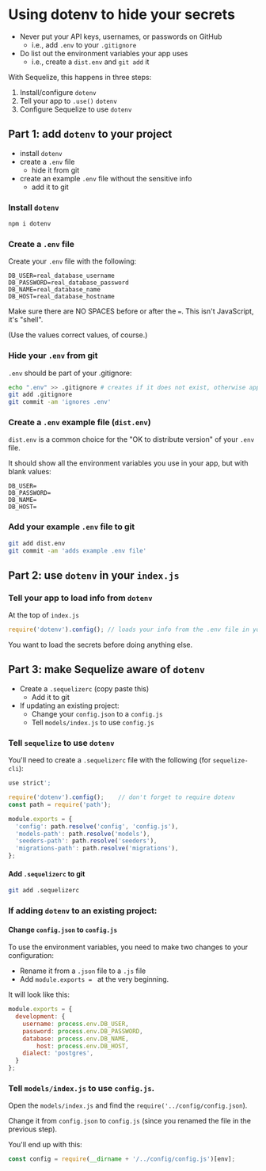 # Using dotenv to hide your secrets

- Never put your API keys, usernames, or passwords on GitHub
  - i.e., add `.env` to your `.gitignore`
- Do list out the environment variables your app uses
  - i.e., create a `dist.env` and `git add` it

With Sequelize, this happens in three steps:

1. Install/configure `dotenv`
2. Tell your app to `.use()` `dotenv`
3. Configure Sequelize to use `dotenv`


## Part 1: add `dotenv` to your project

- install `dotenv`
- create a `.env` file
  - hide it from git
- create an example `.env` file without the sensitive info
  - add it to git

### Install `dotenv`

```sh
npm i dotenv
```

### Create a `.env` file

Create your `.env` file with the following:

```
DB_USER=real_database_username
DB_PASSWORD=real_database_password
DB_NAME=real_database_name
DB_HOST=real_database_hostname
```

Make sure there are NO SPACES before or after the `=`.
This isn't JavaScript, it's "shell".

(Use the values correct values, of course.)

### Hide your `.env` from git

`.env` should be part of your .gitignore:

```sh
echo ".env" >> .gitignore # creates if it does not exist, otherwise appends!
git add .gitignore
git commit -am 'ignores .env'
```

### Create a `.env` example file (`dist.env`)

`dist.env` is a common choice for the "OK to distribute version" of your `.env` file.

It should show all the environment variables you use in your app, but with blank values:

```
DB_USER=
DB_PASSWORD=
DB_NAME=
DB_HOST=
```

### Add your example `.env` file to git


```sh
git add dist.env
git commit -am 'adds example .env file'
```


## Part 2: use `dotenv` in your `index.js`

### Tell your app to load info from `dotenv`

At the top of `index.js`

```js
require('dotenv').config(); // loads your info from the .env file in your project
```

You want to load the secrets before doing anything else.


## Part 3: make Sequelize aware of `dotenv`

- Create a `.sequelizerc` (copy paste this)
  - Add it to git
- If updating an existing project:
  - Change your `config.json` to a `config.js`
  - Tell `models/index.js` to use `config.js`

### Tell `sequelize` to use `dotenv`

You'll need to create a `.sequelizerc` file with the following (for `sequelize-cli`):

```js
use strict';

require('dotenv').config();    // don't forget to require dotenv
const path = require('path');

module.exports = {
  'config': path.resolve('config', 'config.js'),
  'models-path': path.resolve('models'),
  'seeders-path': path.resolve('seeders'),
  'migrations-path': path.resolve('migrations'),
};
```

#### Add `.sequelizerc` to git

```sh
git add .sequelizerc
```

### If adding `dotenv` to an existing project:

#### Change `config.json` to `config.js` 

To use the environment variables, you need to make two changes to your configuration:

- Rename it from a `.json` file to a `.js` file
- Add `module.exports = ` at the very beginning.

It will look like this:

```js
module.exports = {
  development: {
    username: process.env.DB_USER,
    password: process.env.DB_PASSWORD,
    database: process.env.DB_NAME,
        host: process.env.DB_HOST,
    dialect: 'postgres',
  }
};
```


### Tell `models/index.js` to use `config.js`.

Open the `models/index.js` and find the `require('../config/config.json`). 

Change it from `config.json` to `config.js` (since you renamed the file in the previous step).

You'll end up with this:

```js
const config = require(__dirname + '/../config/config.js')[env];
```

